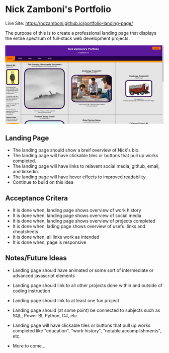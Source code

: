 # Nick Zamboni's Portfolio

Live Site: https://ndzamboni.github.io/portfolio-landing-page/

The purpose of this is to create a professional landing page that displays the entire spectrum of full-stack web development projects.

![Alt text](assets\screenshot-zambo-portfolio.PNG)

## Landing Page

* The landing page should show a breif overview of Nick's bio.
* The landing page will have clickable tiles or buttons that pull up works completed.
* The landing page will have links to relavent social media, github, email, and linkedin.
* The landing page will have hover effects to improved readability. 
* Continue to build on this idea

## Acceptance Critera

* It is done when, landing page shows overview of work history
* It is done when, landing page shows overview of social media
* It is done when, landing page shows overview of projects completed
* It is done when, lading page shows overview of useful links and cheatsheets
* It is done when, all links work as intended
* It is done when, page is responsive

## Notes/Future Ideas

* Landing page should have animated or some sort of intermediate or advanced javascript elements
* Landing page should link to all other projects done within and outside of coding instruction
* Landing page should link to at least one fun project
* Landing page should (at some point) be connected to subjects such as SQL, Power BI, Python, C#, etc.
* Landing page will have clickable tiles or buttons that pull up works completed like "education", "work history", "notable accomplishments", etc.

* More to come...
